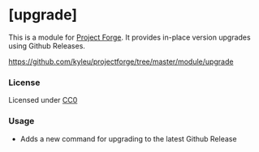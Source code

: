 # [upgrade]

This is a module for [Project Forge](https://projectforge.dev). It provides in-place version upgrades using Github Releases.

https://github.com/kyleu/projectforge/tree/master/module/upgrade

### License

Licensed under [CC0](https://creativecommons.org/share-your-work/public-domain/cc0)

### Usage

- Adds a new command for upgrading to the latest Github Release
